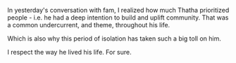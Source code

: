 In yesterday's conversation with fam, I realized how much Thatha prioritized people - i.e. he had a deep intention to build and uplift community. That was a common undercurrent, and theme, throughout his life.

Which is also why this period of isolation has taken such a big toll on him.

I respect the way he lived his life. For sure.